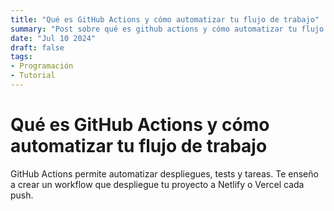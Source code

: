 ```yaml
---
title: "Qué es GitHub Actions y cómo automatizar tu flujo de trabajo"
summary: "Post sobre qué es github actions y cómo automatizar tu flujo de trabajo"
date: "Jul 10 2024"
draft: false
tags:
- Programación
- Tutorial
---
```


# Qué es GitHub Actions y cómo automatizar tu flujo de trabajo

GitHub Actions permite automatizar despliegues, tests y tareas. Te enseño a crear un workflow que despliegue tu proyecto a Netlify o Vercel cada push.
